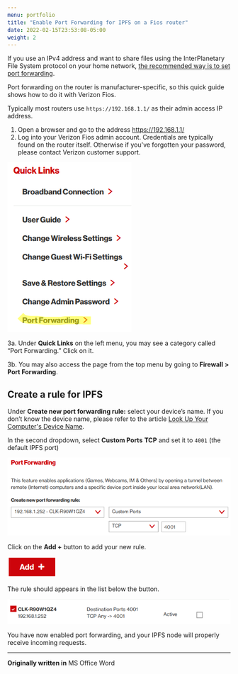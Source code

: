 ```yaml
---
menu: portfolio
title: "Enable Port Forwarding for IPFS on a Fios router"
date: 2022-02-15T23:53:08-05:00
weight: 2
---
```


<style>.note img{border:1px solid black;}</style>

If you use an IPv4 address and want to share files using the InterPlanetary File System protocol on your home network, [the recommended way is to set port forwarding](https://docs.ipfs.io/how-to/nat-configuration/).

Port forwarding on the router is manufacturer-specific, so this quick guide shows how to do it with Verizon Fios.

Typically most routers use `https://192.168.1.1/` as their admin access IP address.

1. Open a browser and go to the address <https://192.168.1.1/>  
2. Log into your Verizon Fios admin account. Credentials are typically found on the router itself. Otherwise if you've forgotten your password, please contact Verizon customer support.

![Port Forwarding option under Quick Links](/portfolio/port-forwarding-fios-0.png#floatleft)

3a. Under **Quick Links** on the left menu, you may see a category called “Port Forwarding.” Click on it.

3b. You may also access the page from the top menu by going to **Firewall > Port Forwarding**.

## Create a rule for IPFS

Under **Create new port forwarding rule:** select your device’s name. If you don’t know the device name, please refer to the article [Look Up Your Computer's Device Name](https://it.cornell.edu/citsg/look-your-computers-device-name).

In the second dropdown, select **Custom Ports** **TCP** and set it to `4001` (the default IPFS port)

![Setting the dropdowns](/portfolio/port-forwarding-fios-1.png)

Click on the **Add +** button to add your new rule.

![A red button that says "Add"](/portfolio/port-forwarding-fios-2.png)

The rule should appears in the list below the button.

![The device has been added to the list.](/portfolio/port-forwarding-fios-3.png)

You have now enabled port forwarding, and your IPFS node will properly receive incoming requests.

---

**Originally written in** MS Office Word